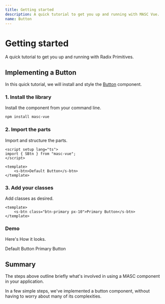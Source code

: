 ```yaml
---
title: Getting started
description: A quick tutorial to get you up and running with MASC Vue.
name: Button
---
```


# Getting started

A quick tutorial to get you up and running with Radix Primitives.

## Implementing a Button

In this quick tutorial, we will install and style the [Button](../components/button) component.

### 1. Install the library

Install the component from your command line.

```bash
npm install masc-vue
```

### 2. Import the parts

Import and structure the parts.

```vue
<script setup lang="ts">
import { SBtn } from "masc-vue";
</script>

<template>
	<s-btn>Default Button</s-btn>
</template>
```

### 3. Add your classes

Add classes as desired.

```vue
<template>
	<s-btn class="btn-primary px-10">Primary Button</s-btn>
</template>
```

### Demo

Here's How it looks.

<div class="flex gap-6">
  <s-btn>Default Button</s-btn>
  <s-btn class="btn-primary px-10">Primary Button</s-btn>
</div>

## Summary

The steps above outline briefly what's involved in using a MASC component in your application.

In a few simple steps, we've implemented a button component, without having to worry about many of its complexities.
